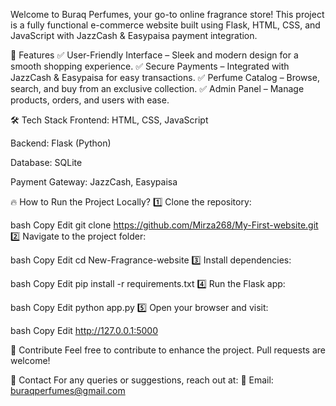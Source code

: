 Welcome to Buraq Perfumes, your go-to online fragrance store! This project is a fully functional e-commerce website built using Flask, HTML, CSS, and JavaScript with JazzCash & Easypaisa payment integration.

🚀 Features ✅ User-Friendly Interface – Sleek and modern design for a smooth shopping experience. ✅ Secure Payments – Integrated with JazzCash & Easypaisa for easy transactions. ✅ Perfume Catalog – Browse, search, and buy from an exclusive collection. ✅ Admin Panel – Manage products, orders, and users with ease.

🛠 Tech Stack Frontend: HTML, CSS, JavaScript

Backend: Flask (Python)

Database: SQLite

Payment Gateway: JazzCash, Easypaisa

🔥 How to Run the Project Locally? 1️⃣ Clone the repository:

bash Copy Edit git clone https://github.com/Mirza268/My-First-website.git 2️⃣ Navigate to the project folder:

bash Copy Edit cd New-Fragrance-website 3️⃣ Install dependencies:

bash Copy Edit pip install -r requirements.txt 4️⃣ Run the Flask app:

bash Copy Edit python app.py 5️⃣ Open your browser and visit:

bash Copy Edit http://127.0.0.1:5000

🤝 Contribute Feel free to contribute to enhance the project. Pull requests are welcome!

📩 Contact For any queries or suggestions, reach out at: 📧 Email: buraqperfumes@gmail.com
